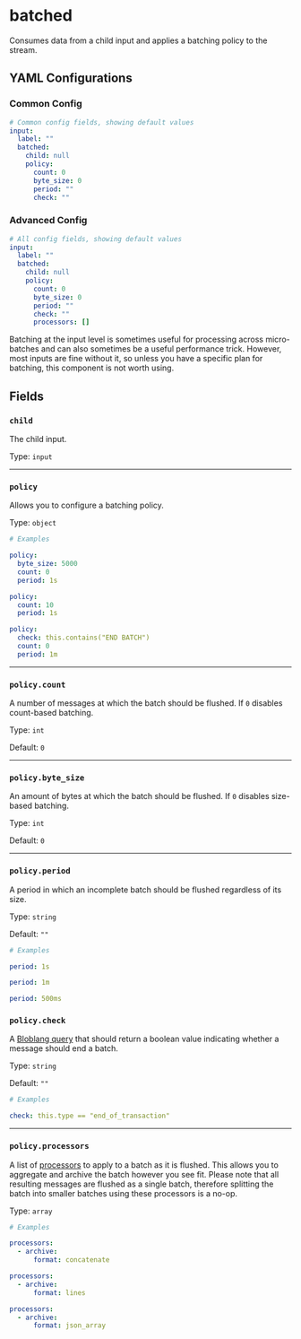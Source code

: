 # batched

Consumes data from a child input and applies a batching policy to the stream.

## YAML Configurations

### Common Config

```yaml
# Common config fields, showing default values
input:
  label: ""
  batched:
    child: null
    policy:
      count: 0
      byte_size: 0
      period: ""
      check: ""
```

### Advanced Config

```yaml
# All config fields, showing default values
input:
  label: ""
  batched:
    child: null
    policy:
      count: 0
      byte_size: 0
      period: ""
      check: ""
      processors: []
```

Batching at the input level is sometimes useful for processing across micro-batches and can also sometimes be a useful performance trick. However, most inputs are fine without it, so unless you have a specific plan for batching, this component is not worth using.

## Fields

### `child`

The child input.

Type: `input`

---

### `policy`

Allows you to configure a batching policy.

Type: `object`

```yaml
# Examples

policy:
  byte_size: 5000
  count: 0
  period: 1s

policy:
  count: 10
  period: 1s

policy:
  check: this.contains("END BATCH")
  count: 0
  period: 1m
```

---

### `policy.count`

A number of messages at which the batch should be flushed. If `0` disables count-based batching.

Type: `int`

Default: `0`

---

### `policy.byte_size`

An amount of bytes at which the batch should be flushed. If `0` disables size-based batching.

Type: `int`

Default: `0`

---

### `policy.period`

A period in which an incomplete batch should be flushed regardless of its size.

Type: `string`

Default: `""`

```yaml
# Examples

period: 1s

period: 1m

period: 500ms
```

### `policy.check`

A [Bloblang query](../../../bento/bloblang.md) that should return a boolean value indicating whether a message should end a batch.

Type: `string`

Default: `""`

```yaml
# Examples

check: this.type == "end_of_transaction"
```

---

### `policy.processors`

A list of [processors](../../components/processors.md) to apply to a batch as it is flushed. This allows you to aggregate and archive the batch however you see fit. Please note that all resulting messages are flushed as a single batch, therefore splitting the batch into smaller batches using these processors is a no-op.

Type: `array`

```yaml
# Examples

processors:
  - archive:
      format: concatenate

processors:
  - archive:
      format: lines

processors:
  - archive:
      format: json_array
```